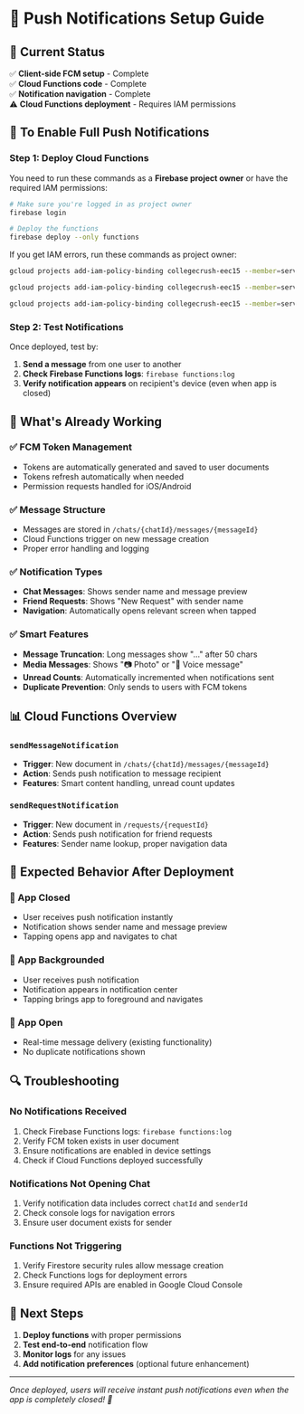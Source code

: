 # 🔔 Push Notifications Setup Guide

## 📱 Current Status
✅ **Client-side FCM setup** - Complete  
✅ **Cloud Functions code** - Complete  
✅ **Notification navigation** - Complete  
⚠️ **Cloud Functions deployment** - Requires IAM permissions

## 🚀 To Enable Full Push Notifications

### Step 1: Deploy Cloud Functions
You need to run these commands as a **Firebase project owner** or have the required IAM permissions:

```bash
# Make sure you're logged in as project owner
firebase login

# Deploy the functions
firebase deploy --only functions
```

If you get IAM errors, run these commands as project owner:
```bash
gcloud projects add-iam-policy-binding collegecrush-eec15 --member=serviceAccount:service-546467456849@gcp-sa-pubsub.iam.gserviceaccount.com --role=roles/iam.serviceAccountTokenCreator

gcloud projects add-iam-policy-binding collegecrush-eec15 --member=serviceAccount:546467456849-compute@developer.gserviceaccount.com --role=roles/run.invoker

gcloud projects add-iam-policy-binding collegecrush-eec15 --member=serviceAccount:546467456849-compute@developer.gserviceaccount.com --role=roles/eventarc.eventReceiver
```

### Step 2: Test Notifications
Once deployed, test by:
1. **Send a message** from one user to another
2. **Check Firebase Functions logs**: `firebase functions:log`
3. **Verify notification appears** on recipient's device (even when app is closed)

## 🔧 What's Already Working

### ✅ FCM Token Management
- Tokens are automatically generated and saved to user documents
- Tokens refresh automatically when needed
- Permission requests handled for iOS/Android

### ✅ Message Structure
- Messages are stored in `/chats/{chatId}/messages/{messageId}`
- Cloud Functions trigger on new message creation
- Proper error handling and logging

### ✅ Notification Types
- **Chat Messages**: Shows sender name and message preview
- **Friend Requests**: Shows "New Request" with sender name
- **Navigation**: Automatically opens relevant screen when tapped

### ✅ Smart Features
- **Message Truncation**: Long messages show "..." after 50 chars
- **Media Messages**: Shows "📷 Photo" or "🎤 Voice message"
- **Unread Counts**: Automatically incremented when notifications sent
- **Duplicate Prevention**: Only sends to users with FCM tokens

## 📊 Cloud Functions Overview

### `sendMessageNotification`
- **Trigger**: New document in `/chats/{chatId}/messages/{messageId}`
- **Action**: Sends push notification to message recipient
- **Features**: Smart content handling, unread count updates

### `sendRequestNotification`  
- **Trigger**: New document in `/requests/{requestId}`
- **Action**: Sends push notification for friend requests
- **Features**: Sender name lookup, proper navigation data

## 🎯 Expected Behavior After Deployment

### 📱 App Closed
- User receives push notification instantly
- Notification shows sender name and message preview
- Tapping opens app and navigates to chat

### 📱 App Backgrounded
- User receives push notification
- Notification appears in notification center
- Tapping brings app to foreground and navigates

### 📱 App Open
- Real-time message delivery (existing functionality)
- No duplicate notifications shown

## 🔍 Troubleshooting

### No Notifications Received
1. Check Firebase Functions logs: `firebase functions:log`
2. Verify FCM token exists in user document
3. Ensure notifications are enabled in device settings
4. Check if Cloud Functions deployed successfully

### Notifications Not Opening Chat
1. Verify notification data includes correct `chatId` and `senderId`
2. Check console logs for navigation errors
3. Ensure user document exists for sender

### Functions Not Triggering
1. Verify Firestore security rules allow message creation
2. Check Functions logs for deployment errors
3. Ensure required APIs are enabled in Google Cloud Console

## 📝 Next Steps
1. **Deploy functions** with proper permissions
2. **Test end-to-end** notification flow
3. **Monitor logs** for any issues
4. **Add notification preferences** (optional future enhancement)

---
*Once deployed, users will receive instant push notifications even when the app is completely closed! 🎉*
